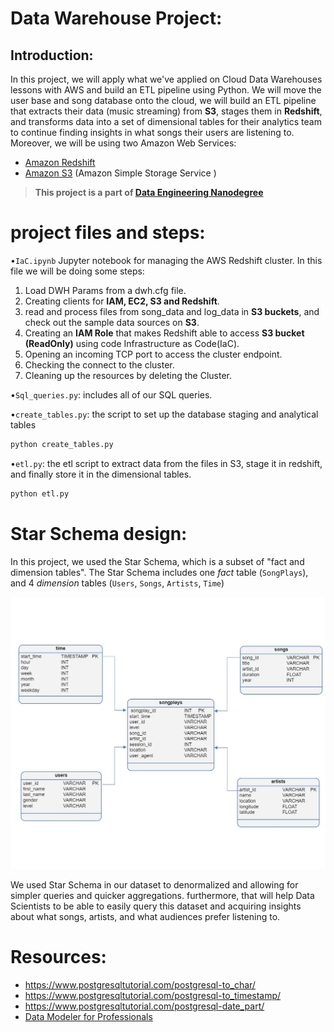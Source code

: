 # Data Warehouse Project:

## Introduction:
In this project, we will apply what we've applied on Cloud Data Warehouses lessons with AWS and build an ETL pipeline using Python. We will move the user base and song database onto the cloud, we will build an ETL pipeline that extracts their data (music streaming) from **S3**, stages them in **Redshift**, and transforms data into a set of dimensional tables for their analytics team to continue finding insights in what songs their users are listening to. Moreover, we will be using two Amazon Web Services:

- [Amazon Redshift](https://www.youtube.com/watch?v=_qKm6o1zK3U)
- [Amazon S3](https://www.youtube.com/watch?time_continue=9&v=_I14_sXHO8U&feature=emb_title) (Amazon Simple Storage Service )

> **This project is a part of [Data Engineering Nanodegree](https://www.udacity.com/course/data-engineer-nanodegree--nd027)**

# project files and steps:
 •``IaC.ipynb`` Jupyter notebook for managing the AWS Redshift cluster.
In this file we will be doing some steps: 

1. Load DWH Params from a dwh.cfg file.
2. Creating clients for **IAM, EC2, S3 and Redshift**.
3. read and process files from song_data and log_data in **S3 buckets**, and check out the sample data sources on **S3**.
4. Creating an **IAM Role** that makes Redshift able to access **S3 bucket (ReadOnly)** using code Infrastructure as Code(IaC).
5. Opening an incoming TCP port to access the cluster endpoint.
6. Checking the connect to the cluster.
7. Cleaning up the resources by deleting the Cluster.

•``Sql_queries.py``: includes all of our SQL queries.


•``create_tables.py``: the script to set up the database staging and analytical tables
 
```bash
python create_tables.py
```

•``etl.py``: the etl script to extract data from the files in S3, stage it in redshift, and finally store it in the dimensional tables.

```bash
python etl.py
```

# Star Schema design:

In this project, we used the Star Schema, which is a subset of "fact and dimension tables".
The Star Schema includes one *fact* table (`SongPlays`), and 4 *dimension* tables (`Users`, `Songs`, `Artists`, `Time`)

![Star Schema](STAR_SCHEMA.jpg)

We used Star Schema in our dataset to denormalized and allowing for simpler queries and quicker aggregations. furthermore, that will help Data Scientists to be able to easily query this dataset and acquiring insights about what songs, artists, and what audiences prefer listening to.


# Resources:
- https://www.postgresqltutorial.com/postgresql-to_char/
- https://www.postgresqltutorial.com/postgresql-to_timestamp/
- https://www.postgresqltutorial.com/postgresql-date_part/
- [Data Modeler for Professionals](https://www.vertabelo.com/)
